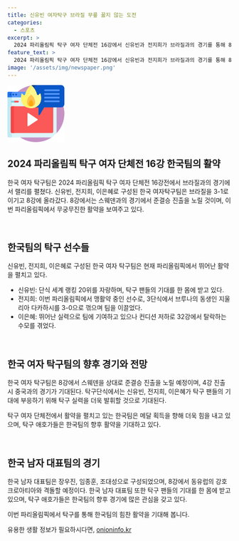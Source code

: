 ```yaml
---
title: 신유빈 여자탁구 브라질 무릎 꿇지 않는 도전
categories:
  - 스포츠
excerpt: >
  2024 파리올림픽 탁구 여자 단체전 16강에서 신유빈과 전지희가 브라질과의 경기를 통해 8강에 올랐다. 한국팀은 브라질을 3-1로 이겨 스웨덴과의 경기에서 준결승 진출을 노리고 있다. 이 단체전에서는 신유빈의 의지가 강한 상태인데, 브라질의 강호를 꺾고 8강에 올라갔다. 한편, 한국 남자 대표팀은 동유럽의 강호인 크로아티아와 8강 진출을 노리고 격돌 중이다.
feature_text: >
  2024 파리올림픽 탁구 여자 단체전 16강에서 신유빈과 전지희가 브라질과의 경기를 통해 8강에 올랐다. 한국팀은 브라질을 3-1로 이겨 스웨덴과의 경기에서 준결승 진출을 노리고 있다. 이 단체전에서는 신유빈의 의지가 강한 상태인데, 브라질의 강호를 꺾고 8강에 올라갔다. 한편, 한국 남자 대표팀은 동유럽의 강호인 크로아티아와 8강 진출을 노리고 격돌 중이다.
image: '/assets/img/newspaper.png'
---
```


<p><img src="/assets/img/news.png" alt="rentncar 속보" /></p>

<h2 data-ke-size="size26">2024 파리올림픽 탁구 여자 단체전 16강 한국팀의 활약</h2>

<p>한국 여자 탁구팀은 2024 파리올림픽 탁구 여자 단체전 16강전에서 브라질과의 경기에서 랠리를 펼쳤다. 신유빈, 전지희, 이은혜로 구성된 한국 여자탁구팀은 브라질을 3-1로 이기고 8강에 올라갔다. 8강에서는 스웨덴과의 경기에서 준결승 진출을 노릴 것이며, 이번 파리올림픽에서 무궁무진한 활약을 보여주고 있다.</p>

<p data-ke-size="size16">&nbsp;</p>

<h2 data-ke-size="size26">한국팀의 탁구 선수들</h2>

<p>신유빈, 전지희, 이은혜로 구성된 한국 여자 탁구팀은 현재 파리올림픽에서 뛰어난 활약을 펼치고 있다. </p>

<ul>
  <li>신유빈: 단식 세계 랭킹 20위를 자랑하며, 탁구 팬들의 기대를 한 몸에 받고 있다.</li>
  <li>전지희: 이번 파리올림픽에서 맹활약 중인 선수로, 3단식에서 브루나의 동생인 지울리아 다카하시를 3-0으로 꺾으며 팀을 이끌었다.</li>
  <li>이은혜: 뛰어난 실력으로 팀에 기여하고 있으나 컨디션 저하로 32강에서 탈락하는 수모를 겪었다.</li>
</ul>

<p data-ke-size="size16">&nbsp;</p>

<h2 data-ke-size="size26">한국 여자 탁구팀의 향후 경기와 전망</h2>

<p>한국 여자 탁구팀은 8강에서 스웨덴을 상대로 준결승 진출을 노릴 예정이며, 4강 진출 시 중국과의 경기가 기대된다. 탁구단식에서는 신유빈, 전지희, 이은혜가 탁구 팬들의 기대에 부응하기 위해 탁구 실력을 더욱 발휘할 것으로 기대된다. </p>

<p>탁구 여자 단체전에서 활약을 펼치고 있는 한국팀은 메달 획득을 향해 더욱 힘을 내고 있으며, 탁구 애호가들은 한국팀의 향후 활약을 기대하고 있다.</p>

<p data-ke-size="size16">&nbsp;</p>

<h2 data-ke-size="size26">한국 남자 대표팀의 경기</h2>

<p>한국 남자 대표팀은 장우진, 임종훈, 조대성으로 구성되었으며, 8강에서 동유럽의 강호 크로아티아와 격돌할 예정이다. 한국 남자 대표팀 또한 탁구 팬들의 기대를 한 몸에 받고 있으며, 탁구 애호가들은 한국팀의 향후 경기에 많은 관심을 갖고 있다. </p>

<p>이번 파리올림픽에서 탁구를 통해 한국팀의 힘찬 활약을 기대해 봅니다.</p>
유용한 생활 정보가 필요하시다면, <a href="https://onioninfo.kr" rel="dofollow">onioninfo.kr</a>


